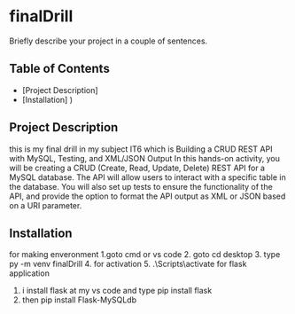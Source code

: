 # finalDrill


Briefly describe your project in a couple of sentences.

## Table of Contents

- [Project Description]
- [Installation]
)

## Project Description

this is my final drill in my subject IT6 which is Building a CRUD REST API with MySQL, Testing, and XML/JSON Output 
In this hands-on activity, you will be creating a CRUD (Create, Read, Update, Delete) REST API for a MySQL database. The API will allow users to interact with a specific table in the database. You will also set up tests to ensure the functionality of the API, and provide the option to format the API output as XML or JSON based on a URI parameter. 
 

## Installation
for making enveronment
1.goto cmd or vs code
2. goto cd desktop
3. type py -m venv finalDrill
4. for activation 
5. .\Scripts\activate
for flask application
1. i install flask at my vs code and type pip install flask
2. then pip install Flask-MySQLdb


